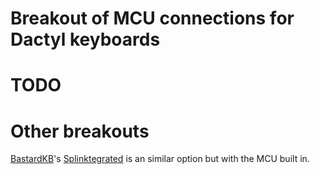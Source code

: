 # Breakout of MCU connections for Dactyl keyboards



# TODO


# Other breakouts

[BastardKB](https://bastardkb.com/)'s [Splinktegrated](https://bastardkb.com/product/splinktegrated-rp2040-controller/)
 is an similar option but with the MCU built in.
